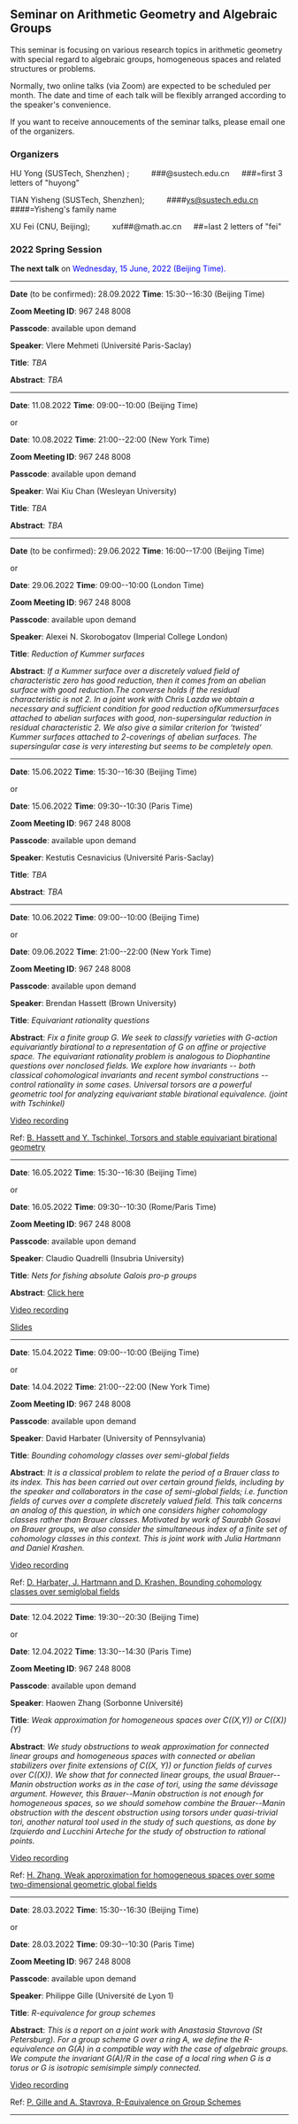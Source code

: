 ## Seminar on Arithmetic Geometry and Algebraic Groups

This seminar is focusing on various research topics in arithmetic geometry with special regard to algebraic groups, homogeneous spaces and related structures or problems.

Normally, two online talks (via Zoom) are expected to be scheduled per month. The date and time of each talk will be flexibly arranged according to the speaker's convenience. 

If you want to receive annoucements of the seminar talks, please email one of the organizers.



### Organizers

HU Yong (SUSTech, Shenzhen) ;  &emsp; &emsp;  ###@sustech.edu.cn   &emsp; ###=first 3 letters of "huyong"

TIAN Yisheng (SUSTech, Shenzhen);   &emsp; &emsp;  ####ys@sustech.edu.cn   &emsp; ####=Yisheng's family name

XU Fei (CNU, Beijing);   &emsp; &emsp;  xuf##@math.ac.cn    &emsp; ##=last 2 letters of "fei"



### 2022 Spring Session 


**The next talk** on  <font color=blue>Wednesday, 15 June, 2022 (Beijing Time).</font>


---------------------------------------------------------------
**Date** (to be confirmed): 28.09.2022   **Time**:  15:30--16:30 (Beijing Time)

**Zoom Meeting ID**: 967 248 8008

**Passcode**: available upon demand

**Speaker**: Vlere Mehmeti (Université Paris-Saclay)

**Title**:  *TBA*

**Abstract**:  *TBA*


---------------------------------------------------------------
**Date**: 11.08.2022   **Time**:  09:00--10:00 (Beijing Time)

or

**Date**: 10.08.2022   **Time**:  21:00--22:00 (New York Time)

**Zoom Meeting ID**: 967 248 8008

**Passcode**: available upon demand

**Speaker**:  Wai Kiu Chan (Wesleyan University)

**Title**:  *TBA*

**Abstract**:  *TBA*


---------------------------------------------------------------
**Date** (to be confirmed): 29.06.2022   **Time**:  16:00--17:00 (Beijing Time)

or

**Date**: 29.06.2022   **Time**:  09:00--10:00 (London Time)

**Zoom Meeting ID**: 967 248 8008

**Passcode**: available upon demand

**Speaker**:  Alexei N. Skorobogatov (Imperial College London)

**Title**:  *Reduction of Kummer surfaces*

**Abstract**:  *If a Kummer surface over a discretely valued field of characteristic zero has good reduction, then it comes from an abelian surface with good 
reduction.The converse holds if the residual characteristic is not 2. In a joint work with Chris Lazda we obtain a necessary and sufficient condition for good 
reduction ofKummersurfaces attached to abelian surfaces with good, non-supersingular reduction in residual characteristic 2. We also give a similar criterion for 
‘twisted’ Kummer surfaces attached to 2-coverings of abelian surfaces. The supersingular case is very interesting but seems to be completely open.*


---------------------------------------------------------------
**Date**: 15.06.2022   **Time**:  15:30--16:30 (Beijing Time)

or

**Date**: 15.06.2022   **Time**:  09:30--10:30 (Paris Time)

**Zoom Meeting ID**: 967 248 8008

**Passcode**: available upon demand

**Speaker**:  Kestutis Cesnavicius (Université Paris-Saclay)

**Title**:  *TBA*

**Abstract**:  *TBA*



---------------------------------------------------------------
**Date**: 10.06.2022   **Time**:  09:00--10:00 (Beijing Time)

or

**Date**: 09.06.2022   **Time**:  21:00--22:00 (New York Time)

**Zoom Meeting ID**: 967 248 8008

**Passcode**: available upon demand

**Speaker**:  Brendan Hassett (Brown University)

**Title**:  *Equivariant rationality questions*

**Abstract**: *Fix a finite group G. We seek to classify varieties with G-action equivariantly birational to a representation of G on affine or projective space. The equivariant rationality problem is analogous to Diophantine questions over nonclosed fields. We explore how invariants -- both classical cohomological invariants and recent symbol constructions -- control rationality in some cases. Universal torsors are a powerful geometric tool for analyzing equivariant stable birational equivalence. (joint with Tschinkel)*

[Video recording](https://www.bilibili.com/video/BV1bA4y1o78q)

Ref: [B. Hassett and Y. Tschinkel, Torsors and stable equivariant birational geometry](https://arxiv.org/abs/2204.03106)

---------------------------------------------------------------
**Date**: 16.05.2022   **Time**:  15:30--16:30 (Beijing Time)

or

**Date**: 16.05.2022   **Time**:  09:30--10:30 (Rome/Paris Time)

**Zoom Meeting ID**: 967 248 8008

**Passcode**: available upon demand

**Speaker**:  Claudio Quadrelli (Insubria University)

**Title**:  *Nets for fishing absolute Galois pro-p groups*

**Abstract**:  [Click here](https://seminaragag.github.io/AGAGquadrelli.pdf)

[Video recording](https://www.bilibili.com/video/BV11a411J7Kt)

[Slides](https://seminaragag.github.io/QuadrelliSlides.pdf)

---------------------------------------------------------------
**Date**: 15.04.2022   **Time**:  09:00--10:00 (Beijing Time)

or

**Date**: 14.04.2022   **Time**:  21:00--22:00 (New York Time)

**Zoom Meeting ID**: 967 248 8008

**Passcode**: available upon demand

**Speaker**:  David Harbater (University of Pennsylvania)

**Title**:  *Bounding cohomology classes over semi-global fields*

**Abstract**:  *It is a classical problem to relate the period of a Brauer class to its index.  This has been carried out over certain ground fields, including by the
speaker and collaborators in the case of semi-global fields; i.e. function fields of curves over a complete discretely valued field.  This talk concerns an analog of
this question, in which one considers higher cohomology classes rather than Brauer classes.  Motivated by work of Saurabh Gosavi on Brauer groups, we also consider the
simultaneous index of a finite set of cohomology classes in this context.  This is joint work with Julia Hartmann and Daniel Krashen.*

[Video recording](https://www.bilibili.com/video/BV1Pa411v7rV)

Ref: [D. Harbater, J. Hartmann and D. Krashen, Bounding cohomology classes over semiglobal fields](https://arxiv.org/abs/2203.06770)

---------------------------------------------------------------

**Date**: 12.04.2022   **Time**:  19:30--20:30 (Beijing Time)

or

**Date**: 12.04.2022   **Time**:  13:30--14:30 (Paris Time)

**Zoom Meeting ID**: 967 248 8008

**Passcode**: available upon demand

**Speaker**:  Haowen Zhang (Sorbonne Université)

**Title**:  *Weak approximation for homogeneous spaces over C((X,Y)) or C((X))(Y)*

**Abstract**:  *We study obstructions to weak approximation for connected linear groups and homogeneous spaces with connected or abelian stabilizers over finite
extensions of C((X, Y)) or function fields of curves over C((X)). We show that for connected linear groups, the usual Brauer--Manin obstruction works as in the case of
tori, using the same dévissage argument. However, this Brauer--Manin obstruction is not enough for homogeneous spaces, so we should somehow combine the Brauer--Manin
obstruction with the descent obstruction using torsors under quasi-trivial tori, another natural tool used in the study of such questions, as done by Izquierdo and
Lucchini Arteche for the study of obstruction to rational points.*

[Video recording](https://www.bilibili.com/video/BV1Fr4y1H7dB)

Ref: [H. Zhang, Weak approximation for homogeneous spaces over some two-dimensional geometric global fields](https://arxiv.org/abs/2112.05557)

---------------------------------------------------------------

**Date**: 28.03.2022   **Time**:  15:30--16:30 (Beijing Time)

or

**Date**: 28.03.2022   **Time**:  09:30--10:30 (Paris Time)

**Zoom Meeting ID**: 967 248 8008

**Passcode**: available upon demand

**Speaker**:  Philippe Gille (Université de Lyon 1)

**Title**:  *R-equivalence for group schemes*

**Abstract**:  *This is a report on a joint work with Anastasia Stavrova (St Petersburg). For  a group scheme G over a ring A, we define the R-equivalence on G(A) in a compatible way with the case of algebraic groups. We compute the invariant G(A)/R in the case of a local ring when G is a torus or G is  isotropic semisimple simply connected.*

[Video recording](https://www.bilibili.com/video/BV1Na41147xc?spm_id_from=333.999.0.0)

Ref: [P. Gille and A. Stavrova, R-Equivalence on Group Schemes](https://arxiv.org/abs/2107.01950)

----------------------------------------------------------------
